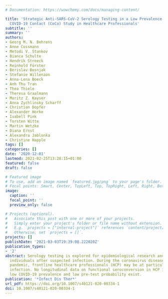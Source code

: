 ```yaml
---
# Documentation: https://wowchemy.com/docs/managing-content/

title: 'Strategic Anti-SARS-CoV-2 Serology Testing in a Low Prevalence Setting: The
  COVID-19 Contact (CoCo) Study in Healthcare Professionals'
subtitle: ''
summary: ''
authors:
- Georg M. N. Behrens
- Anne Cossmann
- Metodi V. Stankov
- Bianca Schulte
- Hendrik Streeck
- Reinhold Förster
- Berislav Bosnjak
- Stefanie Willenzon
- Anna-Lena Boeck
- Anh Thu Tran
- Thea Thiele
- Theresa Graalmann
- Moritz Z. Kayser
- Anna Zychlinsky Scharff
- Christian Dopfer
- Alexander Horke
- Isabell Pink
- Torsten Witte
- Martin Wetzke
- Diana Ernst
- Alexandra Jablonka
- Christine Happle
tags: []
categories: []
date: '2020-12-01'
lastmod: 2021-02-25T13:28:15+01:00
featured: false
draft: false

# Featured image
# To use, add an image named `featured.jpg/png` to your page's folder.
# Focal points: Smart, Center, TopLeft, Top, TopRight, Left, Right, BottomLeft, Bottom, BottomRight.
image:
  caption: ''
  focal_point: ''
  preview_only: false

# Projects (optional).
#   Associate this post with one or more of your projects.
#   Simply enter your project's folder or file name without extension.
#   E.g. `projects = ["internal-project"]` references `content/project/deep-learning/index.md`.
#   Otherwise, set `projects = []`.
projects: []
publishDate: '2021-03-03T19:39:08.222020Z'
publication_types:
- '2'
abstract: Serology testing is explored for epidemiological research and to inform
  individuals after suspected infection. During the coronavirus disease 2019 (COVID-19)
  pandemic, frontline healthcare professionals (HCP) may be at particular risk for
  infection. No longitudinal data on functional seroconversion in HCP in regions with
  low COVID-19 prevalence and low pre-test probability exist.
publication: '*Infect Dis Ther*'
url_pdf: https://doi.org/10.1007/s40121-020-00334-1
doi: 10.1007/s40121-020-00334-1
---
```

